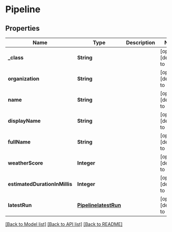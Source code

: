 # Pipeline
## Properties

| Name | Type | Description | Notes |
|------------ | ------------- | ------------- | -------------|
| **\_class** | **String** |  | [optional] [default to null] |
| **organization** | **String** |  | [optional] [default to null] |
| **name** | **String** |  | [optional] [default to null] |
| **displayName** | **String** |  | [optional] [default to null] |
| **fullName** | **String** |  | [optional] [default to null] |
| **weatherScore** | **Integer** |  | [optional] [default to null] |
| **estimatedDurationInMillis** | **Integer** |  | [optional] [default to null] |
| **latestRun** | [**PipelinelatestRun**](PipelinelatestRun.md) |  | [optional] [default to null] |

[[Back to Model list]](../README.md#documentation-for-models) [[Back to API list]](../README.md#documentation-for-api-endpoints) [[Back to README]](../README.md)

